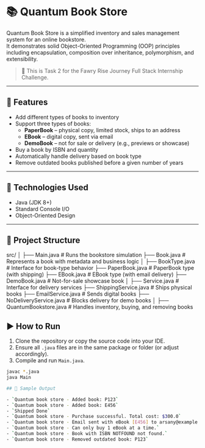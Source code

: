 # 📚 Quantum Book Store

Quantum Book Store is a simplified inventory and sales management system for an online bookstore.  
It demonstrates solid Object-Oriented Programming (OOP) principles including encapsulation, composition over inheritance, polymorphism, and extensibility.

> 🧪 This is Task 2 for the Fawry Rise Journey Full Stack Internship Challenge.

---

## 🚀 Features

- Add different types of books to inventory
- Support three types of books:
  - **PaperBook** – physical copy, limited stock, ships to an address
  - **EBook** – digital copy, sent via email
  - **DemoBook** – not for sale or delivery (e.g., previews or showcase)
- Buy a book by ISBN and quantity
- Automatically handle delivery based on book type
- Remove outdated books published before a given number of years

---

## 🔧 Technologies Used

- Java (JDK 8+)
- Standard Console I/O
- Object-Oriented Design

---

## 🧱 Project Structure

src/
│
├── Main.java # Runs the bookstore simulation
├── Book.java # Represents a book with metadata and business logic
│
├── BookType.java # Interface for book-type behavior
├── PaperBook.java # PaperBook type (with shipping)
├── EBook.java # EBook type (with email delivery)
├── DemoBook.java # Not-for-sale showcase book
│
├── Service.java # Interface for delivery services
├── ShippingService.java # Ships physical books
├── EmailService.java # Sends digital books
├── NoDeliveryService.java # Blocks delivery for demo books
│
├── QuantumBookstore.java # Handles inventory, buying, and removing books

## ▶️ How to Run

1. Clone the repository or copy the source code into your IDE.
2. Ensure all `.java` files are in the same package or folder (or adjust accordingly).
3. Compile and run `Main.java`.

```bash
javac *.java
java Main

## 📌 Sample Output

- `Quantum book store - Added book: P123`
- `Quantum book store - Added book: E456`
- `Shipped Done`
- `Quantum book store - Purchase successful. Total cost: $300.0`
- `Quantum book store - Email sent with eBook [E456] to arsany@example.com`
- `Quantum book store - Can only buy 1 eBook at a time.`
- `Quantum book store - Book with ISBN NOTFOUND not found.`
- `Quantum book store - Removed outdated book: P123`


